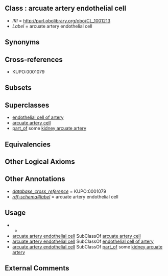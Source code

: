 
## Class : arcuate artery endothelial cell

 * *IRI* = http://purl.obolibrary.org/obo/CL_1001213
 * *Label* = arcuate artery endothelial cell

## Synonyms


## Cross-references

 * KUPO:0001079

## Subsets


## Superclasses

 * [endothelial cell of artery](../../CL/13/CL_1000413.md)
 * [arcuate artery cell](../../CL/35/CL_1001135.md)
 * [part_of](../../BFO/50/BFO_0000050.md) some [kidney arcuate artery](../../UBERON/52/UBERON_0001552.md)

## Equivalencies


## Other Logical Axioms


## Other Annotations

 * *[database_cross_reference](../../ef/oboInOwl#hasDbXref.md)* = KUPO:0001079
 * *[rdf-schema#label](../../el/rdf-schema#label.md)* = arcuate artery endothelial cell

## Usage

 * -
 * [arcuate artery endothelial cell](../../CL/13/CL_1001213.md) SubClassOf [arcuate artery cell](../../CL/35/CL_1001135.md)
 * [arcuate artery endothelial cell](../../CL/13/CL_1001213.md) SubClassOf [endothelial cell of artery](../../CL/13/CL_1000413.md)
 * [arcuate artery endothelial cell](../../CL/13/CL_1001213.md) SubClassOf [part_of](../../BFO/50/BFO_0000050.md) some [kidney arcuate artery](../../UBERON/52/UBERON_0001552.md)

## External Comments

